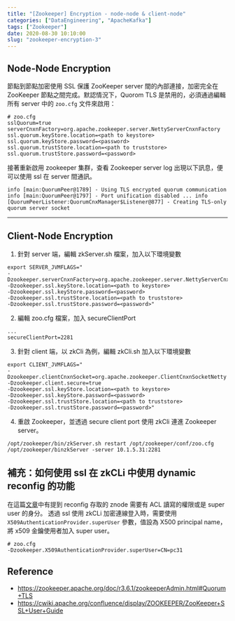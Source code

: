 ```yaml
---
title: "[Zookeeper] Encryption - node-node & client-node"
categories: ["DataEngineering", "ApacheKafka"]
tags: ["Zookeeper"]
date: 2020-08-30 10:10:00
slug: "zookeeper-encryption-3"
---
```


## Node-Node Encryption

節點到節點加密使用 SSL 保護 ZooKeeper server 間的內部連接，加密完全在 ZooKeeper 節點之間完成。默認情況下，Quorom TLS 是禁用的，必須通過編輯所有 server 中的 `zoo.cfg` 文件來啟用：

<!--more-->

```
# zoo.cfg
sslQuorum=true
serverCnxnFactory=org.apache.zookeeper.server.NettyServerCnxnFactory
ssl.quorum.keyStore.location=<path to keystore>
ssl.quorum.keyStore.password=<password>
ssl.quorum.trustStore.location=<path to truststore>
ssl.quorum.trustStore.password=<password>
```

接著重新啟用 zookeeper 集群，查看 Zookeeper server log 出現以下訊息，便可以使用 ssl 在 server 間通訊。

```
info [main:QuorumPeer@1789] - Using TLS encrypted quorum communication info [main:QuorumPeer@1797] - Port unification disabled ... info [QuorumPeerListener:QuorumCnxManager$Listener@877] - Creating TLS-only quorum server socket
```

---

## Client-Node Encryption

1. 針對 server 端，編輯 zkServer.sh 檔案，加入以下環境變數

```
export SERVER_JVMFLAGS="
-Dzookeeper.serverCnxnFactory=org.apache.zookeeper.server.NettyServerCnxnFactory
-Dzookeeper.ssl.keyStore.location=<path to keystore>
-Dzookeeper.ssl.keyStore.password=<password>
-Dzookeeper.ssl.trustStore.location=<path to truststore>
-Dzookeeper.ssl.trustStore.password=<password>"
```

2. 編輯 zoo.cfg 檔案，加入 secureClientPort

```
...
secureClientPort=2281
```

3. 針對 client 端，以 zkCli 為例，編輯 zkCli.sh 加入以下環境變數

```
export CLIENT_JVMFLAGS="
-Dzookeeper.clientCnxnSocket=org.apache.zookeeper.ClientCnxnSocketNetty
-Dzookeeper.client.secure=true
-Dzookeeper.ssl.keyStore.location=<path to keystore>
-Dzookeeper.ssl.keyStore.password=<password>
-Dzookeeper.ssl.trustStore.location=<path to truststore>
-Dzookeeper.ssl.trustStore.password=<password>"
```

4. 重啟 Zookeeper，並透過 secure client port 使用 zkCli 連進 Zookeeper server。

```
/opt/zookeeper/bin/zkServer.sh restart /opt/zookeeper/conf/zoo.cfg
/opt/zookeeper/binzkServer -server 10.1.5.31:2281
```

## 補充：如何使用 ssl 在 zkCLi 中使用 dynamic reconfig 的功能

在這篇[文章](https://ulahsieh.netlify.app/p/zookeeper-dynamic-configuration/)中有提到 reconfig 存取的 znode 需要有 ACL 讀寫的權限或是 super user 的身分。
透過 ssl 使用 zkCLi 加密連線登入時，需要使用 `X509AuthenticationProvider.superUser` 參數，值設為 X500 principal name，將 x509 金鑰使用者加入 super user。

```
# zoo.cfg
-Dzookeeper.X509AuthenticationProvider.superUser=CN=pc31
```

## Reference

- https://zookeeper.apache.org/doc/r3.6.1/zookeeperAdmin.html#Quorum+TLS
- https://cwiki.apache.org/confluence/display/ZOOKEEPER/ZooKeeper+SSL+User+Guide
